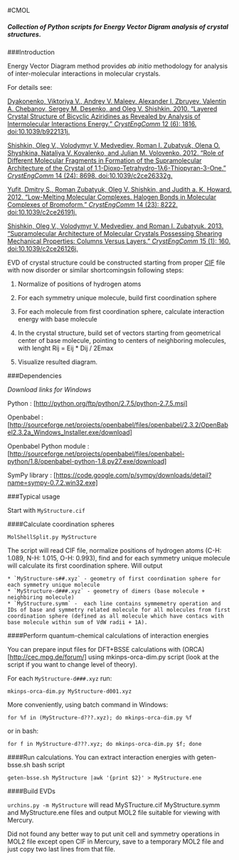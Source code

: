 #CMOL
##### *Collection of Python scripts for Energy Vector Digram analysis of crystal structures.*

###Introduction

Energy Vector Diagram method provides _ab initio_ methodology for analysis of inter-molecular interactions in molecular crystals. 

For details see:

  [Dyakonenko, Viktoriya V., Andrey V. Maleev, Alexander I. Zbruyev, Valentin A. Chebanov, Sergey M. Desenko, and Oleg V. Shishkin. 2010. “Layered Crystal Structure of Bicyclic Aziridines as Revealed by Analysis of Intermolecular Interactions Energy.” _CrystEngComm_ 12 (6): 1816. doi:10.1039/b922131j.](http://xlink.rsc.org/?DOI=b922131j)

  [Shishkin, Oleg V., Volodymyr V. Medvediev, Roman I. Zubatyuk, Olena O. Shyshkina, Nataliya V. Kovalenko, and Julian M. Volovenko. 2012. “Role of Different Molecular Fragments in Formation of the Supramolecular Architecture of the Crystal of 1,1-Dioxo-Tetrahydro-1λ6-Thiopyran-3-One.” _CrystEngComm_ 14 (24): 8698. doi:10.1039/c2ce26332g.](http://xlink.rsc.org/?DOI=c2ce26332g)

  [Yufit, Dmitry S., Roman Zubatyuk, Oleg V. Shishkin, and Judith a. K. Howard. 2012. “Low-Melting Molecular Complexes. Halogen Bonds in Molecular Complexes of Bromoform.” _CrystEngComm_ 14 (23): 8222. doi:10.1039/c2ce26191j.](http://xlink.rsc.org/?DOI=c2ce26191j)

  [Shishkin, Oleg V., Volodymyr V. Medvediev, and Roman I. Zubatyuk. 2013. “Supramolecular Architecture of Molecular Crystals Possessing Shearing Mechanical Properties: Columns Versus Layers.” _CrystEngComm_ 15 (1): 160. doi:10.1039/c2ce26126j.](http://xlink.rsc.org/?DOI=c2ce26126j)

EVD of crystal structure could be constructed starting from proper  [CIF](http://en.wikipedia.org/wiki/Crystallographic_Information_File) file with now disorder or similar shortcomingsin following steps:

  1. Normalize of positions of hydrogen atoms

  2. For each symmetry unique molecule, build first coordination sphere

  3. For each molecule from first coordination sphere, calculate interaction energy with base molecule
  
  4. In the crystal structure, build set of vectors starting from geometrical center of base molecule, pointing to centers of neighboring molecules, with lenght Rij = Eij * Dij / 2Emax
  
  5. Visualize resulted diagram.

###Dependencies

 _Download links for Windows_

  Python : [http://python.org/ftp/python/2.7.5/python-2.7.5.msi]
  
  Openbabel : [http://sourceforge.net/projects/openbabel/files/openbabel/2.3.2/OpenBabel2.3.2a_Windows_Installer.exe/download]
  
  Openbabel Python module : [http://sourceforge.net/projects/openbabel/files/openbabel-python/1.8/openbabel-python-1.8.py27.exe/download]
  
  SymPy library : [https://code.google.com/p/sympy/downloads/detail?name=sympy-0.7.2.win32.exe]

###Typical usage

Start with `MyStructure.cif`

####Calculate coordination spheres

  `MolShellSplit.py MyStructure`

  The script will read CIF file, normalize positions of hydrogen atoms (C-H: 1.089, N-H: 1.015, O-H: 0.993), find and for each symmetry unique molecule will calculate its first coordination sphere. Will output

    * `MyStructure-s##.xyz` - geometry of first coordination sphere for each symmetry unique molecule
    * `MyStructure-d###.xyz` - geometry of dimers (base molecule + neighbiring molecule)
    * `MyStructure.symm` -  each line contains symmemetry operation and IDs of base and symmetry related molecule for all molecules from first coordination sphere (defined as all molecule which have contacs with base molecule within sum of VdW radii + 1A).

####Perform quantum-chemical calculations of interaction energies

  You can prepare input files for DFT+BSSE calculations with (ORCA)[http://cec.mpg.de/forum/] using mkinps-orca-dim.py script (look at the script if you want to change level of theory). 

  For each `MyStructure-d###.xyz` run:

  `mkinps-orca-dim.py MyStructure-d001.xyz`

  More conveniently, using batch command in Windows:
  
  `for %f in (MyStructure-d???.xyz); do mkinps-orca-dim.py %f`

  or in bash:

  `for f in MyStructure-d???.xyz; do mkinps-orca-dim.py $f; done`

####Run calculations. You can extract interaction energies with geten-bsse.sh bash script 

  `geten-bsse.sh MyStructure |awk '{print $2}' > MyStructure.ene`
   
####Build EVDs

  `urchins.py -m MyStructure` will read MySTructure.cif MyStructure.symm and MyStructure.ene files and output MOL2 file suitable for viewing with Mercury. 
  
  Did not found any better way to put unit cell and symmetry operations in MOL2 file except open CIF in Mercury, save to a temporary MOL2 file and just copy two last lines from that file.


  
